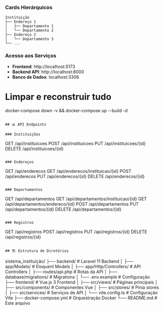 ### Cards Hierárquicos
```
Instituição
├── Endereço 1
│   ├── Departamento 1
│   └── Departamento 2
├── Endereço 2
│   └── Departamento 3
└── ...
```

### Acesso aos Serviços
- **Frontend**: http://localhost:5173
- **Backend API**: http://localhost:8000
- **Banco de Dados**: localhost:3306

# Limpar e reconstruir tudo
docker-compose down -v && docker-compose up --build -d
```

## 📊 API Endpoints

### Instituições
```
GET    /api/instituicoes
POST   /api/instituicoes
PUT    /api/instituicoes/{id}
DELETE /api/instituicoes/{id}
```

### Endereços
```
GET    /api/enderecos
GET    /api/enderecos/instituicao/{id}
POST   /api/enderecos
PUT    /api/enderecos/{id}
DELETE /api/enderecos/{id}
```

### Departamentos
```
GET    /api/departamentos
GET    /api/departamentos/instituicao/{id}
GET    /api/departamentos/endereco/{id}
POST   /api/departamentos
PUT    /api/departamentos/{id}
DELETE /api/departamentos/{id}
```

### Registros 
```
GET    /api/registros
POST   /api/registros
PUT    /api/registros/{id}
DELETE /api/registros/{id}
```

## 🏗️ Estrutura de Diretórios

```
sistema_instituição/
├── backend/                    # Laravel 11 Backend
│   ├── app/Models/            # Eloquent Models
│   ├── app/Http/Controllers/ # API Controllers
│   ├── routes/api.php         # Rotas da API
│   ├── database/migrations/   # Migrations
│   └── .env.example          # Configuração
├── frontend/                   # Vue.js 3 Frontend
│   ├── src/views/            # Páginas principais
│   ├── src/components/       # Componentes Vue
│   ├── src/stores/          # Pinia stores
│   ├── src/services/        # Serviços de API
│   └── vite.config.ts       # Configuração Vite
├── docker-compose.yml        # Orquestração Docker
└── README.md               # Este arquivo
```
